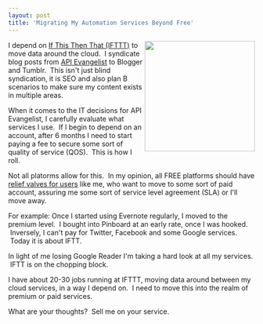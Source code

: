 ```yaml
---
layout: post
title: 'Migrating My Automation Services Beyond Free'
---
```

<p><a href="https://ifttt.com/"><img src="https://s3.amazonaws.com/kinlane-productions/api-evangelist/ifthisthenthat/IFTTT-logo.jpeg" alt="" width="225" align="right" /></a></p>
<p>I depend on <a href="https://ifttt.com/">If This Then That (IFTTT)</a> to move data around the cloud. &nbsp;I syndicate blog posts from <a href="http://apievangelist.com">API Evangelist</a> to Blogger and Tumblr. &nbsp;This isn't just blind syndication, it is SEO and also plan B scenarios to make sure my content exists in multiple areas.</p>
<p>When it comes to the IT decisions for API Evangelist, I carefully evaluate what services I use. &nbsp;If I begin to depend on an account, after 6 months I need to start paying a fee to secure some sort of quality of service (QOS). &nbsp;This is how I roll.</p>
<p>Not all platorms allow for this. &nbsp;In my opinion, all FREE platforms should have <a href="http://apievangelist.com/2012/05/31/provide-release-valves-for-api-rate-limits/">relief valves for users</a> like me, who want to move to some sort of paid account, assuring me some sort of service level agreement (SLA) or I'll move away.</p>
<p>For example: Once I started using Evernote regularly, I moved to the premium level. &nbsp;I bought into Pinboard at an early rate, once I was hooked. &nbsp;Inversely, I can't pay for Twitter, Facebook and some Google services. &nbsp;Today it is about IFTT.</p>
<p>In light of me losing Google Reader I'm taking a hard look at all my services. &nbsp;IFTT is on the chopping block.</p>
<p>I have about 20-30 jobs running at IFTTT, moving data around between my cloud services, in a way I depend on. &nbsp;I need to move this into the realm of premium or paid services. &nbsp;</p>
<p>What are your thoughts? &nbsp;Sell me on your service.</p>